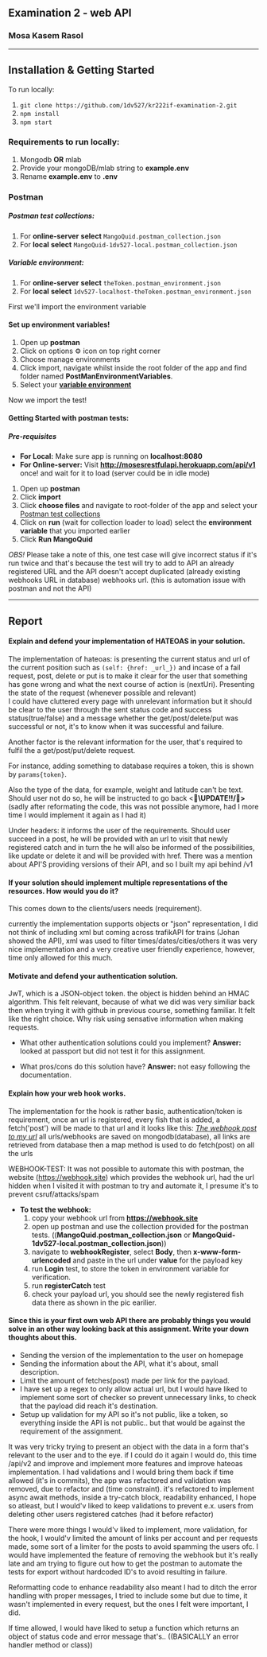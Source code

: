## Examination 2 - web API
### Mosa Kasem Rasol

***

## Installation & Getting Started
To run locally: 
1. ```git clone https://github.com/1dv527/kr222if-examination-2.git```
2. ```npm install```
3. ```npm start```
### Requirements to run locally:
  1. Mongodb **OR** mlab
  2. Provide your mongoDB/mlab string to **example.env**
  3. Rename **example.env** to **.env**
  
### Postman

##### **Postman test collections:**
1. For **online-server** **select** ```MangoQuid.postman_collection.json```
2. For **local** **select** ```MangoQuid-1dv527-local.postman_collection.json```

##### **Variable environment:**
1. For **online-server** **select** ```theToken.postman_environment.json```
2. For **local** **select** ```1dv527-localhost-theToken.postman_environment.json```

First we'll import the environment variable
#### Set up environment variables!
1. Open up **postman**
2. Click on options :gear: icon on top right corner
3. Choose manage environments
4. Click import, navigate whilst inside the root folder of the app and find folder named **PostManEnvironmentVariables**.
5. Select your [**variable environment**](#Variable-environment)

Now we import the test!

#### Getting Started with postman tests:
##### Pre-requisites
* **For Local:** Make sure app is running on **localhost:8080**
* **For Online-server:** Visit **http://mosesrestfulapi.herokuapp.com/api/v1** once! and wait for it to load (server could be in idle mode)
1. Open up **postman**
2. Click **import**
3. Click **choose files** and navigate to root-folder of the app and select your [Postman test collections](#Postman-test-collections)
4. Click on **run** (wait for collection loader to load) select the **environment variable** that you imported earlier
5. Click **Run MangoQuid**

*OBS!* Please take a note of this, one test case will give incorrect status if it's run twice and that's because the test will try to add to API an already registered URL and the API doesn't accept duplicated (already existing webhooks URL in database) webhooks url. (this is automation issue with postman and not the API)

***

## Report
#### Explain and defend your implementation of HATEOAS in your solution.
The implementation of hateoas: is presenting the current status and url of the current position such as `(self: {href: _url_})` and incase of a fail request, post, delete or put is to make it clear for the user that
something has gone wrong and what the next course of action is (nextUri). Presenting the state of the request (whenever possible and relevant)  
I could have cluttered every page with unrelevant information but it should be clear to the user through the sent status code and success status(true/false) and a message
whether the get/post/delete/put was successful or not, it's to know when it was successful and failure.

Another factor is the relevant information for the user, that's required to fulfil the a get/post/put/delete request.

For instance, adding something to database requires a token, this is shown by ```params{token}```. 

Also the type of the data, for example, weight and latitude can't be text.
Should user not do so, he will be instructed to go back <**:arrows_counterclockwise:\UPDATE!!/:arrows_counterclockwise:>** (sadly after reformating the code, this was not possible anymore, had I more time I would implement it again as I had it)

Under headers: it informs the user of the requirements.
Should user succeed in a post, he will be provided with an url to visit that newly registered catch and in turn the he will also be informed of the possibilities, like update or delete it and will be provided with href.
There was a mention about API'S providing versions of their API, and so I built my api behind /v1

#### If your solution should implement multiple representations of the resources. How would you do it?
This comes down to the clients/users needs (requirement).

currently the implementation supports objects or "json" representation, I did not think of including xml but coming 
across trafikAPI for trains (Johan showed the API), xml was used to filter times/dates/cities/others it was very nice implementation and a 
very creative user friendly experience, however, time only allowed for this much. 

#### Motivate and defend your authentication solution.
JwT, which is a JSON-object token. the object is hidden behind an HMAC algorithm.
This felt relevant, because of what we did was very similiar back then when trying it with github in previous course, something familiar. 
It felt like the right choice. Why risk using sensative information when making requests.

* What other authentication solutions could you implement? **Answer:** looked at passport but did not test it for this assignment.

* What pros/cons do this solution have? **Answer:** not easy following the documentation.

#### Explain how your web hook works.
The implementation for the hook is rather basic, authentication/token is requirement, once an url is registered, every fish that is added, a fetch('post') will be made to that url and it looks like this:
[*The webhook post to my url*](https://raw.githubusercontent.com/1dv527/kr222if-examination-2/master/webhook.png?token=Ad83tJ01jvnur7io4pdQy78qnsOFMlL7ks5chYCuwA%3D%3D)
all urls/webhooks are saved on mongodb(database), all links are retrieved from database then a map method is used to do fetch(post) on all the urls

WEBHOOK-TEST: It was not possible to automate this with postman, the website (https://webhook.site) which provides the webhook url, had the url hidden when I visited it with postman to try and automate it, I presume it's to prevent csruf/attacks/spam
* **To test the webhook:** 
  1. copy your webhook url from **https://webhook.site**
  2. open up postman and use the collection provided for the postman tests. ((**MangoQuid.postman_collection.json** or **MangoQuid-1dv527-local.postman_collection.json**))
  3. navigate to **webhookRegister**, select **Body**, then **x-www-form-urlencoded** and paste in the url under **value** for the payload key
  4. run **Login** test, to store the token in environment variable for verification.
  5. run **registerCatch** test
  6. check your payload url, you should see the newly registered fish data there as shown in the pic earilier.

#### Since this is your first own web API there are probably things you would solve in an other way looking back at this assignment. Write your down thoughts about this.
* Sending the version of the implementation to the user on homepage
* Sending the information about the API, what it's about, small description.
* Limit the amount of fetches(post) made per link for the payload.
* I have set up a regex to only allow actual url, but I would have liked to implement some sort of checker so prevent unnecessary links, to check that the payload did reach it's destination.
* Setup up validation for my API so it's not public, like a token, so everything inside the API is not public.. but that would be against the requirement of the assignment.

It was very tricky trying to present an object with the data in a form that's relevant to the user
and to the eye. if I could do it again I would do, this time /api/v2 and improve and implement more features and improve hateoas implementation.
I had validations and I would bring them back if time allowed (it's in commits), the app was refactored and validation was removed, due to refactor and (time constraint). 
it's refactored to implement async await methods, inside a try-catch block, readability enhanced, I hope so atleast, but I would'v liked to keep validations to prevent e.x. users from deleting other users registered catches (had it before refactor)

There were more things I would'v liked to implement, more validation, for the hook, I would'v limited the amount of links per account and per requests made, some sort of a limiter for the posts to avoid spamming the users ofc.
I would have implemented the feature of removing the webhook but it's really late and am trying to figure out how to get the postman to automate the tests for export without hardcoded ID's to avoid resulting in failure.

Reformatting code to enhance readability also meant I had to ditch the error handling with proper messages, I tried to include some but due to time, it wasn't implemented in every request, but the ones I felt were important, I did.

If time allowed, I would have liked to setup a function which returns an object of status code and error message that's.. ((BASICALLY an error handler method or class))



